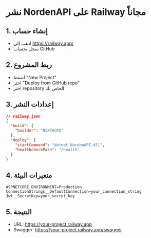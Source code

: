 # نشر NordenAPI على Railway مجاناً

## 1. إنشاء حساب
- اذهب إلى https://railway.app/
- سجل بحساب GitHub

## 2. ربط المشروع
- اضغط "New Project"
- اختر "Deploy from GitHub repo"
- اختر repository الخاص بك

## 3. إعدادات النشر
```json
// railway.json
{
  "build": {
    "builder": "NIXPACKS"
  },
  "deploy": {
    "startCommand": "dotnet NordenAPI.dll",
    "healthcheckPath": "/health"
  }
}
```

## 4. متغيرات البيئة
```
ASPNETCORE_ENVIRONMENT=Production
ConnectionStrings__DefaultConnection=your_connection_string
Jwt__SecretKey=your_secret_key
```

## 5. النتيجة
- URL: https://your-project.railway.app
- Swagger: https://your-project.railway.app/swagger

